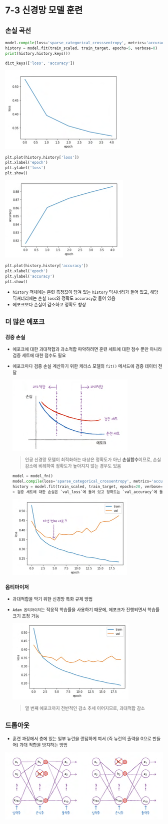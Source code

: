 # 7-3 신경망 모델 훈련
## 손실 곡선
```python
model.compile(loss='sparse_categorical_crosssentropy', metrics='accuracy')
history = model.fit(train_scaled, train_target, epochs=5, verbose=0)
print(history.history.keys())
```
```python
dict_keys(['loss', 'accuracy'])
```

![alt text](image-2.png)
```python
plt.plot(history.history['loss'])
plt.xlabel('epoch')
plt.ylabel('loss')
plt.show()
```
![alt text](image-1.png)
```python
plt.plot(history.history['accuracy'])
plt.xlabel('epoch')
plt.ylabel('accuracy')
plt.show()
```



- `history` 객체에는 훈련 측정값이 담겨 있는 `history` 딕셔너리가 들어 있고, 해당 딕셔너리에는 손실 `loss`와 정확도 `accuracy`값 들어 있음
- 에포크보다 손실이 감소하고 정확도 향상

## 더 많은 에포크
### 검증 손실
- 에포크에 대한 과대적합과 과소적합 파악하려면 훈련 세트에 대한 점수 뿐만 아니라 검증 세트에 대한 점수도 필요
- 에포크마다 검증 손실 계산하기 위한 케라스 모델의 `fit()` 메서드에 검증 데이터 전달 

    ![image](image.png)
    > 인공 신경망 모델이 최적화하는 대상은 정확도가 아닌 **손실함수**이므로, 손실 감소에 비례하여 정확도가 높아지지 않는 경우도 있음

    ```python
    model = model_fn()
    model.compile(loss='sparse_categorical_crossentropy', metrics='accuracy')
    history = model.fit(train_scaled, train_target, epochs=20, verbose=0, validation_data(val_scaled, val_target))
    > 검증 세트에 대한 손실은 `val_loss`에 들어 있고 정확도는 `val_accuracy`에 들어 있음
    ```

    ![image](image-3.png)

### 옵티마이저
- 과대적합을 막기 위한 신경망 특화 규제 방법
- `Adam 옵티마이저`는 적응적 학습률을 사용하기 때문에, 에포크가 진행되면서 학습률 크기 조정 가능

    ![image](image-4.png)
    > 열 번째 에포크까지 전반적인 감소 추세 이어지므로, 과대적합 감소


## 드롭아웃
- 훈련 과정에서 층에 있는 일부 뉴런을 랜덤하게 껴서 (즉 뉴런의 출력을 0으로 만들어) 과대 적합을 방지하는 방법

![image](image-5.png)